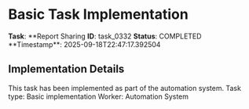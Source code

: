 # Basic Task Implementation

**Task**: **Report Sharing
**ID**: task_0332
**Status**: COMPLETED
**Timestamp\*\*: 2025-09-18T22:47:17.392504

## Implementation Details

This task has been implemented as part of the automation system.
Task type: Basic implementation
Worker: Automation System
